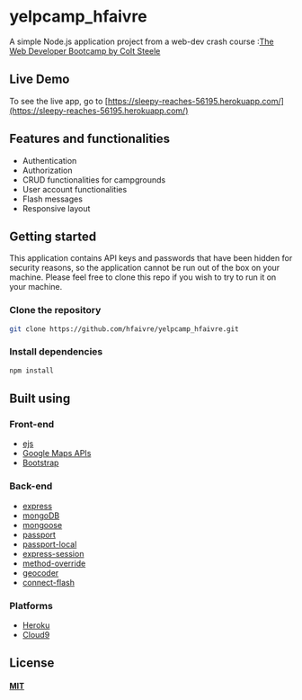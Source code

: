 # yelpcamp_hfaivre
A simple Node.js application project from a web-dev crash course :[The Web Developer Bootcamp by Colt Steele](https://www.udemy.com/the-web-developer-bootcamp/)



## Live Demo

To see the live app, go to [https://sleepy-reaches-56195.herokuapp.com/](https://sleepy-reaches-56195.herokuapp.com/)

## Features and functionalities

* Authentication
* Authorization
* CRUD functionalities for campgrounds
* User account functionalities
* Flash messages
* Responsive layout

## Getting started

This application contains API keys and passwords that have been hidden for security reasons, so the application cannot be run out of the box on your machine. Please feel free to clone this repo if you wish to try to run it on your machine.


### Clone the repository

```sh
git clone https://github.com/hfaivre/yelpcamp_hfaivre.git
```

### Install dependencies 

```sh
npm install
```

## Built using

### Front-end

* [ejs](http://ejs.co/)
* [Google Maps APIs](https://developers.google.com/maps/)
* [Bootstrap](https://getbootstrap.com/docs/3.3/)

### Back-end

* [express](https://expressjs.com/)
* [mongoDB](https://www.mongodb.com/)
* [mongoose](http://mongoosejs.com/)
* [passport](http://www.passportjs.org/)
* [passport-local](https://github.com/jaredhanson/passport-local#passport-local)
* [express-session](https://github.com/expressjs/session#express-session)
* [method-override](https://github.com/expressjs/method-override#method-override)
* [geocoder](https://github.com/wyattdanger/geocoder#geocoder)
* [connect-flash](https://github.com/jaredhanson/connect-flash#connect-flash)

### Platforms

* [Heroku](https://www.heroku.com/)
* [Cloud9](https://aws.amazon.com/cloud9/?origin=c9io)
## License

#### [MIT](./LICENSE)


